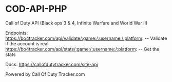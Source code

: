 # COD-API-PHP
Call of Duty API (Black ops 3 &amp; 4, Infinite Warfare and World War II)

Endpoints:
https://bo4tracker.com/api/validate/:game:/:username:/:platform: -- Validate if the account is real
https://bo4tracker.com/api/stats/:game:/:username:/:platform: -- Get the stats

Docs: https://callofdutytracker.com/site-api

Powered by Call Of Duty Tracker.com
